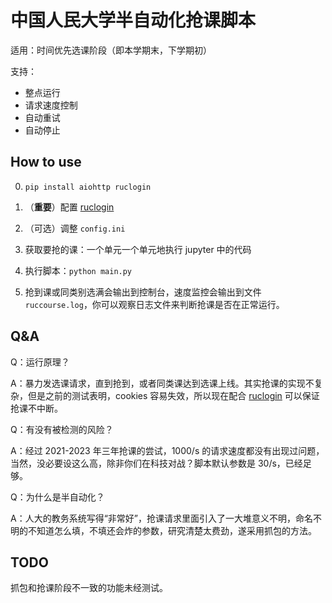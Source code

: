 # 中国人民大学半自动化抢课脚本

适用：时间优先选课阶段（即本学期末，下学期初）

支持：

- 整点运行
- 请求速度控制
- 自动重试
- 自动停止

## How to use

0. `pip install aiohttp ruclogin`

1. （**重要**）配置 [ruclogin](https://github.com/panjd123/ruclogin)

2. （可选）调整 `config.ini`

4. 获取要抢的课：一个单元一个单元地执行 jupyter 中的代码

5. 执行脚本：`python main.py`

6. 抢到课或同类别选满会输出到控制台，速度监控会输出到文件 `ruccourse.log`，你可以观察日志文件来判断抢课是否在正常运行。

## Q&A

Q：运行原理？

A：暴力发选课请求，直到抢到，或者同类课达到选课上线。其实抢课的实现不复杂，但是之前的测试表明，cookies 容易失效，所以现在配合 [ruclogin](https://github.com/panjd123/ruclogin) 可以保证抢课不中断。

Q：有没有被检测的风险？

A：经过 2021-2023 年三年抢课的尝试，1000/s 的请求速度都没有出现过问题，当然，没必要设这么高，除非你们在科技对战？脚本默认参数是 30/s，已经足够。

Q：为什么是半自动化？

A：人大的教务系统写得“非常好”，抢课请求里面引入了一大堆意义不明，命名不明的不知道怎么填，不填还会炸的参数，研究清楚太费劲，遂采用抓包的方法。

## TODO

抓包和抢课阶段不一致的功能未经测试。
